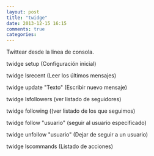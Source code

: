```yaml
---
layout: post
title: "twidge"
date: 2013-12-15 16:15
comments: true
categories: 
---
```

Twittear desde la linea de consola. 

twidge setup (Configuración inicial) 

twidge lsrecent (Leer los últimos mensajes) 

twidge update "Texto" (Escribir nuevo mensaje) 

twidge lsfollowers (ver listado de seguidores) 

twidge following ((ver listado de los que seguimos) 

twidge follow "usuario" (seguir al usuario especificado) 

twidge unfollow "usuario" (Dejar de seguir a un usuario) 

twidge lscommands (Listado de acciones)

